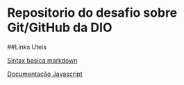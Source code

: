 # Repositorio do desafio sobre Git/GitHub da DIO

##Links Uteis

[Sintax basica markdown](https://www.markdownguide.org/basic-syntax/) 

[Documentação Javascript](https://developer.mozilla.org/pt-BR/docs/Web/JavaScript)
